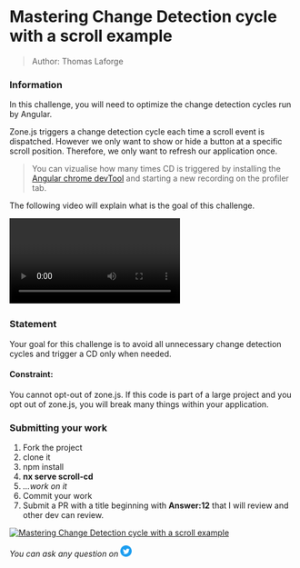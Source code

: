 <h1>Mastering Change Detection cycle with a scroll example</h1>

> Author: Thomas Laforge

### Information

In this challenge, you will need to optimize the change detection cycles run by Angular.

Zone.js triggers a change detection cycle each time a scroll event is dispatched. However we only want to show or hide a button at a specific scroll position. Therefore, we only want to refresh our application once.

> You can vizualise how many times CD is triggered by installing the [Angular chrome devTool](https://chrome.google.com/webstore/detail/angular-devtools/ienfalfjdbdpebioblfackkekamfmbnh) and starting a new recording on the profiler tab.

The following video will explain what is the goal of this challenge.

<video controls src="https://user-images.githubusercontent.com/30832608/209819211-58d9ddcf-e1ad-4a78-8a7a-2be9d729e3f1.mov">
</video>

### Statement

Your goal for this challenge is to avoid all unnecessary change detection cycles and trigger a CD only when needed.

#### Constraint:

You cannot opt-out of zone.js. If this code is part of a large project and you opt out of zone.js, you will break many things within your application.

### Submitting your work

1. Fork the project
2. clone it
3. npm install
4. **nx serve scroll-cd**
5. _...work on it_
6. Commit your work
7. Submit a PR with a title beginning with **Answer:12** that I will review and other dev can review.

<a href="https://github.com/tomalaforge/angular-challenges/pulls?q=label%3A12+label%3Aanswer"><img src="https://img.shields.io/badge/-Solutions-green" alt="Mastering Change Detection cycle with a scroll example"/></a>

<!-- TODO: uncomment when done late -->
<!-- <a href='https://github.com/tomalaforge/angular-challenges/pulls?q=label%3A{challenge number}+label%3A"answer+author"'><img src="https://img.shields.io/badge/-Author solution-important" alt="Mastering Change Detection cycle with a scroll example solution author"/></a>
<a href="{Blog post url}" target="_blank" rel="noopener noreferrer"><img src="https://img.shields.io/badge/-Blog post explanation-blue" alt="Mastering Change Detection cycle with a scroll example, blog article"/></a> -->

_You can ask any question on_ <a href="https://twitter.com/laforge_toma" target="_blank" rel="noopener noreferrer"><img src="./../../logo/twitter.svg" height=20px alt="twitter"/></a>
